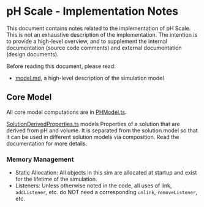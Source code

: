 # pH Scale - Implementation Notes

This document contains notes related to the implementation of pH Scale. This is not an exhaustive description of the
implementation. The intention is to provide a high-level overview, and to supplement the internal documentation
(source code comments) and external documentation (design documents).

Before reading this document, please read:

* [model.md](https://github.com/phetsims/ph-scale/blob/main/doc/model.md), a high-level description of the simulation
  model

## Core Model

All core model computations are
in [PHModel.ts](https://github.com/phetsims/ph-scale/blob/main/js/common/model/PHModel.ts).

[SolutionDerivedProperties.ts](https://github.com/phetsims/ph-scale/blob/main/js/common/model/SolutionDerivedProperties.ts)
models Properties of a solution that are derived from pH and volume. It is separated from the solution model so that it
can be used in different solution models via composition. Read the documentation for more details.

### Memory Management

- Static Allocation: All objects in this sim are allocated at startup and exist for the lifetime of the simulation.
- Listeners: Unless otherwise noted in the code, all uses of link, `addListener`, etc. do NOT need a corresponding `unlink`, `removeListener`, etc.
